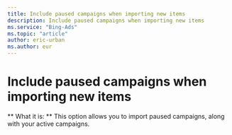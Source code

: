 ```yaml
---
title: Include paused campaigns when importing new items
description: Include paused campaigns when importing new items
ms.service: "Bing-Ads"
ms.topic: "article"
author: eric-urban
ms.author: eur
---
```


# Include paused campaigns when importing new items

**    What it is:  **  This option allows you to import paused campaigns, along with your active campaigns.


